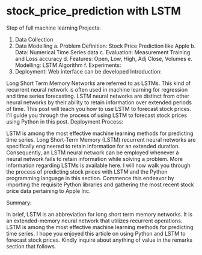 # stock_price_prediction with LSTM

Step of full machine learning Projects:

1.	Data Collection
2.	Data Modelling
a.	Problem Definition: Stock Price Prediction like Apple
b.	Data: Numerical Time Series data
c.	Evaluation: Measurement Training and Loss accuracy
d.	Features: Open, Low, High, Adj Close, Volumes
e.	Modelling: LSTM Algorithm
f.	Experiments: 
3.	Deployment: Web interface can be developed
Introduction:

Long Short Term Memory Networks are referred to as LSTMs. This kind of recurrent neural network is often used in machine learning for regression and time series forecasting. LSTM neural networks are distinct from other neural networks by their ability to retain information over extended periods of time. This post will teach you how to use LSTM to forecast stock prices. I'll guide you through the process of using LSTM to forecast stock prices using Python in this post.
Deployment Process:

LSTM is among the most effective machine learning methods for predicting time series. Long Short-Term Memory (LSTM) recurrent neural networks are specifically engineered to retain information for an extended duration. Consequently, an LSTM neural network can be employed whenever a neural network fails to retain information while solving a problem. More information regarding LSTMs is available here.
I will now walk you through the process of predicting stock prices with LSTM and the Python programming language in this section. Commence this endeavor by importing the requisite Python libraries and gathering the most recent stock price data pertaining to Apple Inc.
 
 


Summary:

In brief, LSTM is an abbreviation for long short term memory networks. It is an extended-memory neural network that utilizes recurrent operations. LSTM is among the most effective machine learning methods for predicting time series. I hope you enjoyed this article on using Python and LSTM to forecast stock prices. Kindly inquire about anything of value in the remarks section that follows.
